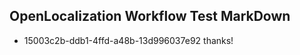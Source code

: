 ## OpenLocalization Workflow Test MarkDown
* 15003c2b-ddb1-4ffd-a48b-13d996037e92 
thanks!<!--HONumber=Mar16_HO2-->
